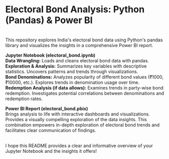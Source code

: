 # Electoral Bond Analysis: Python (Pandas) & Power BI

<br>This repository explores India's electoral bond data using Python's pandas library and visualizes the insights in a comprehensive Power BI report.
<br>

**Jupyter Notebook (electoral_bond.ipynb)**
<br>
**Data Wrangling:** Loads and cleans electoral bond data with pandas.
<br>
**Exploration & Analysis:**
Summarizes key variables with descriptive statistics.
Uncovers patterns and trends through visualizations.
<br>
**Bond Denominations:**
Analyzes popularity of different bond values (₹1000, ₹10000, etc.).
Explores trends in denomination usage over time.
<br>
**Redemption Analysis (if data allows):**
Examines trends in party-wise bond redemption.
Investigates potential correlations between denominations and redemption rates.
<br>

**Power BI Report (electoral_bond.pbix)**
<br>
Brings analysis to life with interactive dashboards and visualizations.
Provides a visually compelling exploration of the data insights.
This combination empowers in-depth exploration of electoral bond trends and facilitates clear communication of findings.

<br>
I hope this README provides a clear and informative overview of your Jupyter Notebook and the insights it offers!

